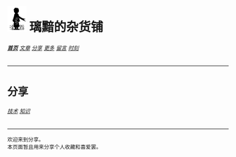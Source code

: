 # [<img src="图标.png" alt="Logo" style="zoom:7%;" />](index.html) 璃黯的杂货铺

###### **[`首页`](index.html)**		[`文章`](文章.html)		[`分享`](分享.html)		[`更多`](更多.html)		[`留言`](留言.html)		[`时刻`](时刻.html)

---

# `分享`

###### [`技术`](分享_技术.html)		[`知识`](分享_知识.html)

----

```
欢迎来到分享。
本页面暂且用来分享个人收藏和喜爱罢。
```

